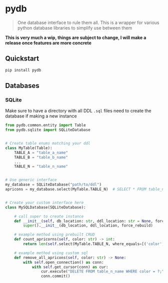# pydb

> One database interface to rule them all. This is a wrapper for various python database libraries to simplify use
> between them

**This is very much a wip, things are subject to change, I will make a release once features are more concrete**

## Quickstart

```bash
pip install pydb
```

## Databases

### SQLite

Make sure to have a directory with all DDL `.sql` files need to create the database if making a new instance

```python
from pydb.common.entity import Table
from pydb.sqlite import SQLiteDatabase


# Create table enums matching your ddl
class MyTable(Table):
    TABLE_A = "table_a_name"
    TABLE_B = "table_b_name"
    ...
    TABLE_N = "table_n_name"


# Use generic interface
my_database = SQLiteDatabase("path/to/ddl")
apricons = my_database.select(MyTable.TABLE_N)  # SELECT * FROM table_n_name


# Create your custom interface here
class MySQLDatabase(SQLiteDatabase):

    # call super to create instance
    def __init__(self, db_location: str, ddl_location: str = None, force_rebuild: bool = False):
        super().__init__(db_location, ddl_location, force_rebuild)

    # example method using prebuilt CRUD
    def count_apricorns(self, color: str) -> int:
        return len(self.select(MyTable.TABLE_N, where_equals=[('color', color)]))

    # example method using custom sql
    def remove_all_apricons(self, color: str) -> None:
        with self.open_connection() as conn:
            with self.get_cursor(conn) as cur:
                cur.execute("DELETE FROM table_n_name WHERE color = ?;", (color,))
                conn.commit()
```
